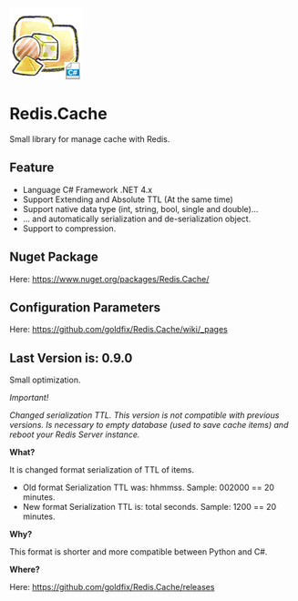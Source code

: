 ![Logo](https://raw.githubusercontent.com/goldfix/Redis.Cache/master/_etc/ico_c.png)

Redis.Cache
===========

Small library for manage cache with Redis.

Feature
-------

* Language C# Framework .NET 4.x
* Support Extending and Absolute TTL (At the same time)
* Support native data type (int, string, bool, single and double)...
* ... and automatically serialization and de-serialization object.
* Support to compression.

Nuget Package
-------------

Here: https://www.nuget.org/packages/Redis.Cache/

Configuration Parameters
------------------------

Here: https://github.com/goldfix/Redis.Cache/wiki/_pages

Last Version is: 0.9.0
----------------------

Small optimization.

*Important!*

_Changed serialization TTL. This version is not compatible with previous versions. Is necessary to empty database (used to save cache items) and reboot your Redis Server instance._

**What?**

It is changed format serialization of TTL of items.

* Old format Serialization TTL was: hhmmss. Sample: 002000 == 20 minutes.
* New format Serialization TTL is: total seconds. Sample: 1200 == 20 minutes.

**Why?**

This format is shorter and more compatible between Python and C#.

**Where?**

Here: https://github.com/goldfix/Redis.Cache/releases
